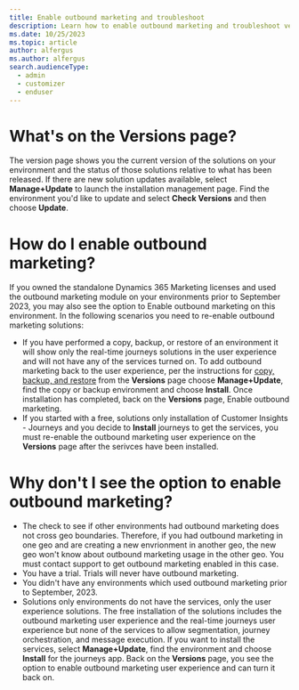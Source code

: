 ```yaml
---
title: Enable outbound marketing and troubleshoot
description: Learn how to enable outbound marketing and troubleshoot version control in Dynamics 365 Customer Insights - Journeys.
ms.date: 10/25/2023
ms.topic: article
author: alfergus
ms.author: alfergus
search.audienceType: 
  - admin
  - customizer
  - enduser
---
```


# What's on the Versions page?
The version page shows you the current version of the solutions on your environment and the status of those solutions relative to what has been released. If there are new solution updates available, select **Manage+Update** to launch the installation management page. Find the environment you'd like to update and select **Check Versions** and then choose **Update**.

# How do I enable outbound marketing?
If you owned the standalone Dynamics 365 Marketing licenses and used the outbound marketing module on your environments prior to September 2023,  you may also see the option to Enable outbound marketing on this environment. In the following scenarios you need to re-enable outbound marketing solutions: 
- If you have performed a copy, backup, or restore of an environment it will show only the real-time journeys solutions in the user experience and will not have any of the services turned on. To add outbound marketing back to the user experience, per the instructions for [copy, backup, and restore](copy-or-restore.md) from the **Versions** page choose **Manage+Update**, find the copy or backup environment and choose **Install**. Once installation has completed, back on the **Versions** page, Enable outbound marketing.
- If you started with a free, solutions only installation of Customer Insights - Journeys and you decide to **Install** journeys to get the services, you must re-enable the outbound marketing user experience on the **Versions** page after the serivces have been installed. 

# Why don't I see the option to enable outbound marketing?
- The check to see if other environments had outbound marketing does not cross geo boundaries. Therefore, if you had outbound marketing in one geo and are creating a new envrionment in another geo, the new geo won't know about outbound marketing usage in the other geo. You must contact support to get outbound marketing enabled in this case. 
- You have a trial. Trials will never have outbound marketing.
- You didn't have any environments which used outbound marketing prior to September, 2023. 
- Solutions only environments do not have the services, only the user experience solutions. The free installation of the solutions includes the outbound marketing user experience and the real-time journeys user experience but none of the services to allow segmentation, journey orchestration, and message execution. If you want to install the services, select **Manage+Update**, find the environment and choose **Install** for the journeys app. Back on the **Versions** page, you see the option to enable outbound marketing user experience and can turn it back on. 
